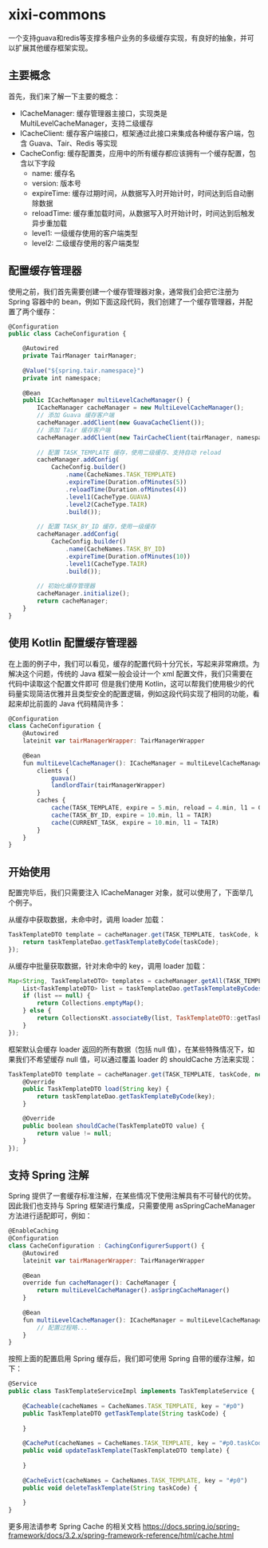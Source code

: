 # xixi-commons
一个支持guava和redis等支撑多租户业务的多级缓存实现，有良好的抽象，并可以扩展其他缓存框架实现。


## 主要概念
首先，我们来了解一下主要的概念：

* ICacheManager: 缓存管理器主接口，实现类是 MultiLevelCacheManager，支持二级缓存
* ICacheClient: 缓存客户端接口，框架通过此接口来集成各种缓存客户端，包含 Guava、Tair、Redis 等实现
* CacheConfig: 缓存配置类，应用中的所有缓存都应该拥有一个缓存配置，包含以下字段
  * name: 缓存名<br/>
  * version: 版本号<br/>
  * expireTime: 缓存过期时间，从数据写入时开始计时，时间达到后自动删除数据<br/>
  * reloadTime: 缓存重加载时间，从数据写入时开始计时，时间达到后触发异步重加载<br/>
  * level1: 一级缓存使用的客户端类型<br/>
  * level2: 二级缓存使用的客户端类型<br/>


## 配置缓存管理器
使用之前，我们首先需要创建一个缓存管理器对象，通常我们会把它注册为 Spring 容器中的 bean，例如下面这段代码，我们创建了一个缓存管理器，并配置了两个缓存：

```js
@Configuration
public class CacheConfiguration {

    @Autowired
    private TairManager tairManager;
    
    @Value("${spring.tair.namespace}")
    private int namespace;
    
    @Bean
    public ICacheManager multiLevelCacheManager() {
        ICacheManager cacheManager = new MultiLevelCacheManager();
        // 添加 Guava 缓存客户端
        cacheManager.addClient(new GuavaCacheClient());
        // 添加 Tair 缓存客户端
        cacheManager.addClient(new TairCacheClient(tairManager, namespace));
        
        // 配置 TASK_TEMPLATE 缓存，使用二级缓存、支持自动 reload
        cacheManager.addConfig(
            CacheConfig.builder()
                .name(CacheNames.TASK_TEMPLATE)
                .expireTime(Duration.ofMinutes(5))
                .reloadTime(Duration.ofMinutes(4))
                .level1(CacheType.GUAVA)
                .level2(CacheType.TAIR)
                .build());
        
        // 配置 TASK_BY_ID 缓存，使用一级缓存
        cacheManager.addConfig(
            CacheConfig.builder()
                .name(CacheNames.TASK_BY_ID)
                .expireTime(Duration.ofMinutes(10))
                .level1(CacheType.TAIR)
                .build());
        
        // 初始化缓存管理器
        cacheManager.initialize();
        return cacheManager;
    }
}
```

## 使用 Kotlin 配置缓存管理器
在上面的例子中，我们可以看见，缓存的配置代码十分冗长，写起来非常麻烦。为解决这个问题，传统的 Java 框架一般会设计一个 xml 配置文件，我们只需要在代码中读取这个配置文件即可
但是我们使用 Kotlin，这可以帮我们使用极少的代码量实现简洁优雅并且类型安全的配置逻辑，例如这段代码实现了相同的功能，看起来却比前面的 Java 代码精简许多：
```js
@Configuration
class CacheConfiguration {
    @Autowired
    lateinit var tairManagerWrapper: TairManagerWrapper
    
    @Bean
    fun multiLevelCacheManager(): ICacheManager = multiLevelCacheManager {
        clients {
            guava()
            landlordTair(tairManagerWrapper)
        }
        caches {
            cache(TASK_TEMPLATE, expire = 5.min, reload = 4.min, l1 = GUAVA, l2 = TAIR)
            cache(TASK_BY_ID, expire = 10.min, l1 = TAIR)
            cache(CURRENT_TASK, expire = 10.min, l1 = TAIR)
        }
    }
}
```

## 开始使用
配置完毕后，我们只需要注入 ICacheManager 对象，就可以使用了，下面举几个例子。

从缓存中获取数据，未命中时，调用 loader 加载：
```js
TaskTemplateDTO template = cacheManager.get(TASK_TEMPLATE, taskCode, k -> {
    return taskTemplateDao.getTaskTemplateByCode(taskCode);
});
```

从缓存中批量获取数据，针对未命中的 key，调用 loader 加载：
```js
Map<String, TaskTemplateDTO> templates = cacheManager.getAll(TASK_TEMPLATE, taskCodes, keys -> {
    List<TaskTemplateDTO> list = taskTemplateDao.getTaskTemplateByCodes(keys);
    if (list == null) {
        return Collections.emptyMap();
    } else {
        return CollectionsKt.associateBy(list, TaskTemplateDTO::getTaskCode);
    }
});
```
框架默认会缓存 loader 返回的所有数据（包括 null 值），在某些特殊情况下，如果我们不希望缓存 null 值，可以通过覆盖 loader 的 shouldCache 方法来实现：
```js
TaskTemplateDTO template = cacheManager.get(TASK_TEMPLATE, taskCode, new ICacheLoader<String, TaskTemplateDTO>() {
    @Override
    public TaskTemplateDTO load(String key) {
        return taskTemplateDao.getTaskTemplateByCode(key);
    }

    @Override
    public boolean shouldCache(TaskTemplateDTO value) {
        return value != null;
    }
});
```
## 支持 Spring 注解
Spring 提供了一套缓存标准注解，在某些情况下使用注解具有不可替代的优势。因此我们也支持与 Spring 框架进行集成，只需要使用 asSpringCacheManager 方法进行适配即可，例如：
```js
@EnableCaching
@Configuration
class CacheConfiguration : CachingConfigurerSupport() {
    @Autowired
    lateinit var tairManagerWrapper: TairManagerWrapper
    
    @Bean
    override fun cacheManager(): CacheManager {
        return multiLevelCacheManager().asSpringCacheManager()
    }
    
    @Bean
    fun multiLevelCacheManager(): ICacheManager = multiLevelCacheManager {
        // 配置过程略...
    }
}
```
按照上面的配置启用 Spring 缓存后，我们即可使用 Spring 自带的缓存注解，如下：
```js
@Service
public class TaskTemplateServiceImpl implements TaskTemplateService {
    
    @Cacheable(cacheNames = CacheNames.TASK_TEMPLATE, key = "#p0")
    public TaskTemplateDTO getTaskTemplate(String taskCode) {
        
    }
    
    @CachePut(cacheNames = CacheNames.TASK_TEMPLATE, key = "#p0.taskCode")
    public void updateTaskTemplate(TaskTemplateDTO template) {
        
    }
    
    @CacheEvict(cacheNames = CacheNames.TASK_TEMPLATE, key = "#p0")
    public void deleteTaskTemplate(String taskCode) {
        
    }
}
```
更多用法请参考 Spring Cache 的相关文档 https://docs.spring.io/spring-framework/docs/3.2.x/spring-framework-reference/html/cache.html




